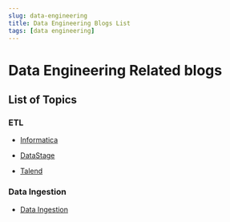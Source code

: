 ```yaml
---
slug: data-engineering
title: Data Engineering Blogs List
tags: [data engineering]
---
```


# Data Engineering Related blogs

## List of Topics

### ETL

- [Informatica](docs/category/informatica)

- [DataStage](docs/category/datastage)

- [Talend](docs/category/talend)

### Data Ingestion

- [Data Ingestion](docs/category/data-ingestion)
